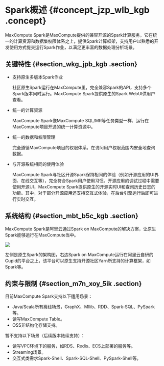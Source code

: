 # Spark概述 {#concept_jzp_wlb_kgb .concept}

MaxCompute Spark是MaxCompute提供的兼容开源的Spark计算服务，它在统一的计算资源和数据集权限体系之上，提供Spark计算框架，支持用户以熟悉的开发使用方式提交运行Spark作业，以满足更丰富的数据处理分析场景。

## 关键特性 {#section_wkg_jpb_kgb .section}

-   支持原生多版本Spark作业

    社区原生Spark运行在MaxCompute里，完全兼容Spark的API，支持多个Spark版本同时运行。MaxCompute Spark提供原生的Spark WebUI供用户查看。

-   统一的计算资源

    MaxCompute Spark像MaxCompute SQL/MR等任务类型一样，运行在MaxCompute项目开通的统一计算资源中。

-   统一的数据和权限管理

    完全遵循MaxCompute项目的权限体系，在访问用户权限范围内安全地查询数据。

-   与开源系统相同的使用体验

    MaxCompute Spark与社区开源Spark保持相同的体验（例如开源应用的UI界面、在线交互等），完全符合Spark用户使用习惯。开源应用的调试过程中需要使用开源UI，MaxCompute Spark提供原生的开源实时UI和查询历史日志的功能。其中，对于部分开源应用还支持交互式体验，在后台引擎运行后即可进行实时交互。


## 系统结构 {#section_mbt_b5c_kgb .section}

MaxCompute Spark是阿里云通过Spark on MaxCompute的解决方案，让原生Spark能够运行在MaxCompute当中。

![](http://static-aliyun-doc.oss-cn-hangzhou.aliyuncs.com/assets/img/92656/155972878536635_zh-CN.png)

左侧是原生Spark的架构图，右边Spark on MaxCompute运行在阿里云自研的Cupid的平台之上，该平台可以原生支持开源社区Yarn所支持的计算框架，如Spark等。

## 约束与限制 {#section_m7n_xoy_5ik .section}

目前MaxCompute Spark支持以下适用场景：

-   Java/Scala所有离线场景，GraphX、Mllib、RDD、Spark-SQL、PySpark等。
-   读写MaxCompute Table。
-   OSS非结构化存储支持。

暂不支持以下场景（后续版本陆续支持）：

-   读写VPC环境下的服务，如RDS、Redis、ECS上部署的服务等。
-   Streaming场景。
-   交互式类需求Spark-Shell、Spark-SQL-Shell、PySpark-Shell等。

